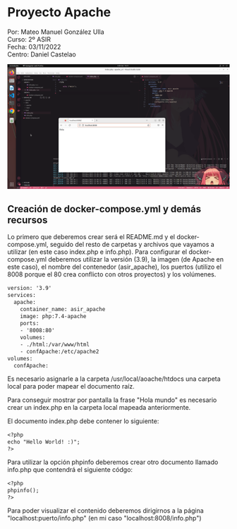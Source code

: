 # Proyecto Apache  

Por: Mateo Manuel González Ulla  
Curso: 2º ASIR  
Fecha: 03/11/2022  
Centro: Daniel Castelao  


![Comprobación Apache](comprobacionApache.png)

## Creación de docker-compose.yml y demás recursos  

Lo primero que deberemos crear será el README.md y el docker-compose.yml, seguido del resto de carpetas y archivos que vayamos a utilizar (en este caso index.php e info.php). Para configurar el docker-compose.yml deberemos utilizar la versión (3.9), la imagen (de Apache en este caso), el nombre del contenedor (asir_apache), los puertos (utilizo el 8008 porque el 80 crea conflicto con otros proyectos) y los volúmenes.

~~~
version: '3.9'
services:
  apache:  
    container_name: asir_apache 
    image: php:7.4-apache
    ports:
    - '8008:80'
    volumes:  
    - ./html:/var/www/html
    - confApache:/etc/apache2
volumes:
  confApache:
~~~

Es necesario asignarle a la carpeta /usr/local/aoache/htdocs una carpeta local para poder mapear el documento raíz.

Para conseguir mostrar por pantalla la frase "Hola mundo" es necesario crear un index.php en la carpeta local mapeada anteriormente.

El documento index.php debe contener lo siguiente:

~~~
<?php
echo "Hello World! :)";
?>
~~~

Para utilizar la opción phpinfo deberemos crear otro documento llamado info.php que contendrá el siguiente códgo:

~~~
<?php
phpinfo();
?>
~~~

Para poder visualizar el contenido deberemos dirigirnos a la página "localhost:puerto/info.php" (en mi caso "localhost:8008/info.php")
